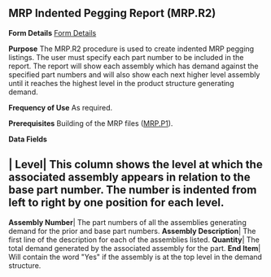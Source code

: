 ## MRP Indented Pegging Report (MRP.R2)
<PageHeader />

**Form Details**
[Form Details](../MRP-R2-1/README.md)

**Purpose**
The MRP.R2 procedure is used to create indented MRP pegging listings. The user
must specify each part number to be included in the report. The report will
show each assembly which has demand against the specified part numbers and
will also show each next higher level assembly until it reaches the highest
level in the product structure generating demand.

**Frequency of Use**
As required.

**Prerequisites**
Building of the MRP files ([MRP.P1](../MRP-P1/README.md)).

**Data Fields**

| **Level**|  This column shows the level at which the associated assembly
appears in relation to the base part number. The number is indented from left
to right by one position for each level.
-  
**Assembly Number**|  The part numbers of all the assemblies generating demand
for the prior and base part numbers.
**Assembly Description**|  The first line of the description for each of the
assemblies listed.
**Quantity**|  The total demand generated by the associated assembly for the
part.
**End Item**|  Will contain the word "Yes" if the assembly is at the top level
in the demand structure.

<badge text= "Version 8.10.57 " vertical="middle" />

<PageFooter />

